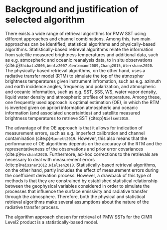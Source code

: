 # Background and justification of selected algorithm
[//]: # "What to include in this section:"
[//]: # "- The intent is to provide background information of the geophysical variable in question and to highlight how the design choices for CIMR are tuned to the retrieval."
[//]: # "    - Explain the characteristics of the geophysical variable that is the focus of the ATBD."
[//]: # "    - This section should link the measurement characteristics (e.g., sampling, footprint size, NEdT, dynamic range, centre-band measurement frequency and polarisation etc.) of the CIMR mission to the geophysical variable in question."
[//]: # "- Perform a critical review of the state of the art and heritage retrieval approaches in the scientific field related to the Level-2 product."
[//]: # "- Based on this review, review the most appropriate algorithm approach that will leverage the full capabilities of the CIMR instrument based on the MRD specifications."
[//]: # "- Finally, select and justify the algorithm approach to be implemented for the CIMR Level2 product."
[//]: # "- Include any other aspect considered relevant to this part of the ATBD."
There exists a wide range of retrieval algorithms for PMW SST using different approaches and channel combinations. Among this, two main approaches can be identified; statistical algorithms and physically-based algorithms. Statistically-based retireval algorithms relate the information from satellite measured brightness temperatures and additional data, such as e.g. atmospheric and oceanic reanalysis data, to in situ observations {cite:p}`Shibata2006,Wentz2007,Gentemann2009,Chang2015,Alerskans2020`. The physically-based retrieval algorithms, on the other hand, uses a radiative transfer model (RTM) to simulate the top of the atmospher brightness temperatures given instrument infromation, such as e.g. azimuth and earth incidence angles, frequency and polarization, and atmospheric and oceanic information, such as e.g. SST, SSS, WS, water vapor density, liquid water density and atmospheric profiles of temperature. Among these, one frequently used approach is optimal estimation (OE), in which the RTM is inverted given on apriori information atmospheric and oceanic information (and associated uncertainties) and satellite measured brightness temperatures to retrieve SST {cite:p}`Nielsen2018`.

The advantage of the OE approach is that it allows for indication of measurement errors, such as e.g. imperfect calibration and channel contamination {cite:p}`Minnett2019`. However, this also means that the performance of OE algorithms depends on the accuracy of the RTM and the representativeness of the observations and prior error covariances {cite:p}`Merchant2020`. Furthermore, ad-hoc corrections to the retrievals are necessary to deal with measurement errors {cite:p}`Meissner2012,Nielsen2018`. Statistically-based retrieval algorithms, on the other hand, partly includes the effect of measurement errors during the coefficient derivation process. However, a drawback of this type of methods is that they are constrained by established statistical relationship between the geophysical variables considered in order to simulate the processes that influence the surface emissivity and radiative transfer through the atmosphere. Therefore, both the physical and statistical retrieval algorithms make several assumptions about the nature of the radiative transfer process.

The algorithm approach chosen for retrieval of PMW SSTs for the CIMR Level2 product is a statistically-based model.
